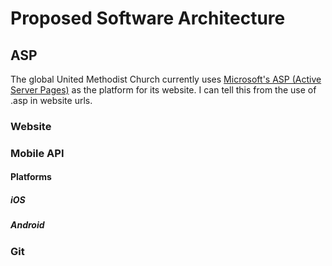 # Proposed Software Architecture

## ASP

The global United Methodist Church currently uses [Microsoft's ASP (Active Server Pages)](https://en.wikipedia.org/wiki/Active_Server_Pages) as the platform for its website. I can tell this from the use of .asp in website urls. 

### Website

### Mobile API

#### Platforms

##### iOS

##### Android

### Git
